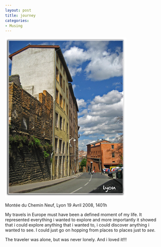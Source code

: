 ```yaml
---
layout: post
title: journey
categories:
- Musing
---
```


![lyon_apr08](/img/lyon_apr081.jpg "lyon_apr08")

Montée du Chemin Neuf, Lyon 19 Avril 2008, 1401h

My travels in Europe must have been a defined moment of my life. It represented everything i wanted to explore and more importantly it showed that i could explore anything that i wanted to, i could discover anything i wanted to see. I could just go on hopping from places to places just to _see._

The traveler was alone, but was never lonely. And i loved it!!!
